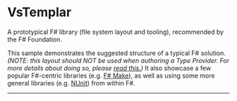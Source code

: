 VsTemplar
=======================

A prototypical F# library (file system layout and tooling), recommended by the F# Foundation.

This sample demonstrates the suggested structure of a typical F# solution.
_(NOTE: this layout should NOT be used when authoring a Type Provider. 
For more details about doing so, please [read this.](../../wiki/Suggestions-for-Building-a-Type-Provider))_ 
It also showcase a few popular F#-centric libraries (e.g. <a href="http://fsharp.github.io/FAKE/" target="_blank">F# Make</a>), 
as well as using some more general libraries (e.g. <a href="http://www.nunit.org/" target="_blank">NUnit</a>) from within F#.


---

